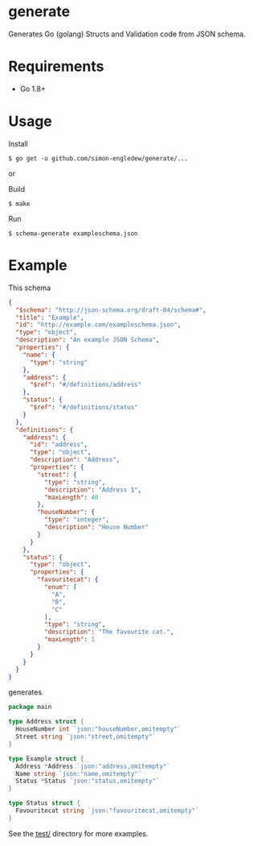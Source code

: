 # generate

Generates Go (golang) Structs and Validation code from JSON schema.

# Requirements

* Go 1.8+

# Usage

Install

```console
$ go get -u github.com/simon-engledew/generate/...
```

or

Build

```console
$ make
```

Run

```console
$ schema-generate exampleschema.json
```

# Example

This schema

```json
{
  "$schema": "http://json-schema.org/draft-04/schema#",
  "title": "Example",
  "id": "http://example.com/exampleschema.json",
  "type": "object",
  "description": "An example JSON Schema",
  "properties": {
    "name": {
      "type": "string"
    },
    "address": {
      "$ref": "#/definitions/address"
    },
    "status": {
      "$ref": "#/definitions/status"
    }
  },
  "definitions": {
    "address": {
      "id": "address",
      "type": "object",
      "description": "Address",
      "properties": {
        "street": {
          "type": "string",
          "description": "Address 1",
          "maxLength": 40
        },
        "houseNumber": {
          "type": "integer",
          "description": "House Number"
        }
      }
    },
    "status": {
      "type": "object",
      "properties": {
        "favouritecat": {
          "enum": [
            "A",
            "B",
            "C"
          ],
          "type": "string",
          "description": "The favourite cat.",
          "maxLength": 1
        }
      }
    }
  }
}
```

generates

```go
package main

type Address struct {
  HouseNumber int `json:"houseNumber,omitempty"`
  Street string `json:"street,omitempty"`
}

type Example struct {
  Address *Address `json:"address,omitempty"`
  Name string `json:"name,omitempty"`
  Status *Status `json:"status,omitempty"`
}

type Status struct {
  Favouritecat string `json:"favouritecat,omitempty"`
}
```

See the [test/](./test/) directory for more examples.
